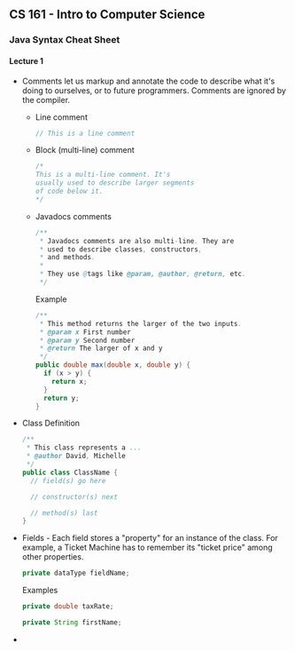## CS 161 - Intro to Computer Science

### Java Syntax Cheat Sheet

#### Lecture 1

- Comments let us markup and annotate the code to describe what it's doing to ourselves, or to future programmers. Comments are ignored by the compiler.

  - Line comment

    ```java
    // This is a line comment
    ```

  - Block (multi-line) comment

    ```java
    /*
    This is a multi-line comment. It's
    usually used to describe larger segments
    of code below it.
    */
    ```

  - Javadocs comments
    ```java
    /**
     * Javadocs comments are also multi-line. They are
     * used to describe classes, constructors,
     * and methods.
     *
     * They use @tags like @param, @author, @return, etc.
     */
    ```
    Example
    ```java
    /**
     * This method returns the larger of the two inputs.
     * @param x First number
     * @param y Second number
     * @return The larger of x and y
     */
    public double max(double x, double y) {
      if (x > y) {
        return x;
      }
      return y;
    }
    ```

- Class Definition

  ```java
  /**
   * This class represents a ...
   * @author David, Michelle
   */
  public class ClassName {
    // field(s) go here

    // constructor(s) next

    // method(s) last
  }
  ```

- Fields - Each field stores a "property" for an instance of the class. For example, a Ticket Machine has to remember its "ticket price" among other properties.
  ```java
  private dataType fieldName;
  ```
  Examples
  ```java
  private double taxRate;
  ```
  ```java
  private String firstName;
  ```
-
